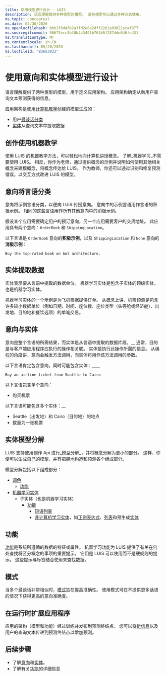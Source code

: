 ```yaml
---
title: 使用模型进行设计 - LUIS
description: 语言理解提供多种类型的模型。 某些模型可以通过多种方式使用。
ms.topic: conceptual
ms.date: 04/30/2020
ms.openlocfilehash: bbb1f0d43b2a3fd2e8a2dff2201a09622ecaf977
ms.sourcegitcommit: 50673ecc5bf8b443491b763b5f287dde046fdd31
ms.translationtype: MT
ms.contentlocale: zh-CN
ms.lasthandoff: 05/20/2020
ms.locfileid: "83683933"
---
```

# <a name="design-with-intent-and-entity-models"></a>使用意向和实体模型进行设计

语言理解提供了两种类型的模型，用于定义应用架构。 应用架构确定从新用户查询文本预测获得的信息。

应用架构是使用[计算机教学](#authoring-uses-machine-teaching)创建的模型生成的：
* 用户[最谈话分类](#intents-classify-utterances)
* [实体](#entities-extract-data)从查询文本中提取数据

## <a name="authoring-uses-machine-teaching"></a>创作使用机器教学

使用 LUIS 的机器教学方法，可以轻松地向计算机讲授概念。 了解_机器学习_不需要使用 LUIS。 相反，你作为老师，通过提供概念的示例并说明如何使用其他相关概念来建模概念，将概念传达给 LUIS。 作为教师，你还可以通过识别和修复预测错误，以交互方式改进 LUIS 的模型。

<a name="v3-authoring-model-decomposition"></a>

## <a name="intents-classify-utterances"></a>意向将言语分类

意向将示例言语分类，以便向 LUIS 传授意向。 意向中的示例言语用作言语的积极示例。 相同的这些言语用作所有其他意向中的消极示例。

假设某个应用需要确定用户的预订意向，另一个应用需要客户的交货地址。 此应用具有两个意向：`OrderBook` 和 `ShippingLocation`。

以下言语是 `OrderBook` 意向的**积极示例**，以及 `ShippingLocation` 和 `None` 意向的**消极示例**：

`Buy the top-rated book on bot architecture.`

## <a name="entities-extract-data"></a>实体提取数据

实体表示要从言语中提取的数据单位。 机器学习实体是包含子实体的顶级实体，也是机器学习实体。

机器学习实体的一个示例是为飞机票据提供订单。 从概念上讲，机票预测是包含许多较小数据单位（例如日期、时间、座位数、座位类型（头等舱或经济舱）、出发地、目的地和餐饮选项）的单笔交易。

## <a name="intents-versus-entities"></a>意向与实体

意向是整个言语的所需结果，而实体是从言语中提取的数据片段。__ 通常，目的是与客户端应用程序应执行的操作相关联。 实体是执行此操作所需的信息。 从编程的角度讲，意向会触发方法调用，而实体将用作该方法调用的参数。

以下言语肯定包含意向，同时可能包含实体：____

`Buy an airline ticket from Seattle to Cairo`

以下言语包含单个意向：

* 购买机票

以下言语可能包含多个实体：__

* Seattle（出发地）和 Cairo（目的地）的地点
* 数量为一张机票

## <a name="entity-model-decomposition"></a>实体模型分解

LUIS 支持使用创作 Api 进行_模型分解_，并将概念分解为更小的部分。 这样，你便可以生成自己的模型，并有把握地构造和预测各个组成部分。

模型分解包括以下组成部分：

* [调色](#intents-classify-utterances)
    * [功能](#features)
* [机器学习实体](reference-entity-machine-learned-entity.md)
    * 子实体（也是机器学习实体）
        * [功能](#features)
            * [短语列表](luis-concept-feature.md)
            * [非计算机学习实体](luis-concept-feature.md)，如[正则表达式](reference-entity-regular-expression.md)、[列表](reference-entity-list.md)和预生成[实体](luis-reference-prebuilt-entities.md)

<a name="entities-extract-data"></a>
<a name="machine-learned-entities"></a>

## <a name="features"></a>功能

[功能](luis-concept-feature.md)是系统所遵循的数据的特征或属性。 机器学习功能为 LUIS 提供了有关在何处查找将区分概念的事项的重要提示。 它们是 LUIS 可以使用而不是硬规则的提示。 这些提示与标签结合使用来查找数据。

## <a name="patterns"></a>模式

当多个最谈话非常相似时，[模式](luis-concept-patterns.md)旨在提高准确性。 使用模式可在不提供更多话语的情况下获得更高的意向准确度。

## <a name="extending-the-app-at-runtime"></a>在运行时扩展应用程序

应用的架构（模型和功能）经过训练并发布到预测终结点。 您可以将[新信息](schema-change-prediction-runtime.md)以及用户的查询文本传递到预测终结点以增加预测。

## <a name="next-steps"></a>后续步骤

* 了解[意向](luis-concept-intent.md)和[实体](luis-concept-entity-types.md)。
* 了解有关[功能](luis-concept-feature.md)的详细信息